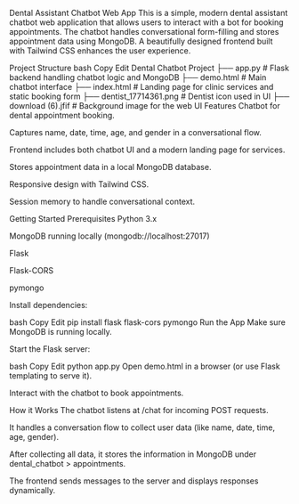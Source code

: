  Dental Assistant Chatbot Web App
This is a simple, modern dental assistant chatbot web application that allows users to interact with a bot for booking appointments. The chatbot handles conversational form-filling and stores appointment data using MongoDB. A beautifully designed frontend built with Tailwind CSS enhances the user experience.

Project Structure
bash
Copy
Edit
Dental Chatbot Project
├── app.py                  # Flask backend handling chatbot logic and MongoDB
├── demo.html               # Main chatbot interface
├── index.html              # Landing page for clinic services and static booking form
├── dentist_17714361.png    # Dentist icon used in UI
├── download (6).jfif       # Background image for the web UI
 Features
 Chatbot for dental appointment booking.

 Captures name, date, time, age, and gender in a conversational flow.

 Frontend includes both chatbot UI and a modern landing page for services.

 Stores appointment data in a local MongoDB database.
 
 Responsive design with Tailwind CSS.

Session memory to handle conversational context.

 Getting Started
 Prerequisites
Python 3.x

MongoDB running locally (mongodb://localhost:27017)

Flask

Flask-CORS

pymongo

Install dependencies:

bash
Copy
Edit
pip install flask flask-cors pymongo
Run the App
Make sure MongoDB is running locally.

Start the Flask server:

bash
Copy
Edit
python app.py
Open demo.html in a browser (or use Flask templating to serve it).

Interact with the chatbot to book appointments.

 How it Works
The chatbot listens at /chat for incoming POST requests.

It handles a conversation flow to collect user data (like name, date, time, age, gender).

After collecting all data, it stores the information in MongoDB under dental_chatbot > appointments.

The frontend sends messages to the server and displays responses dynamically.
